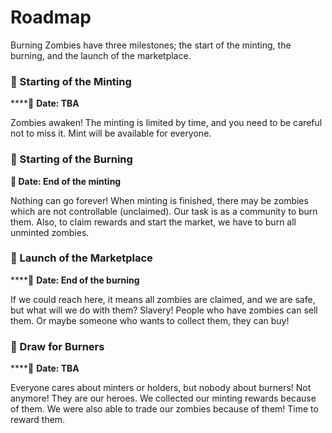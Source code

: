 # Roadmap

Burning Zombies have three milestones; the start of the minting, the burning, and the launch of the marketplace.

### :rocket: Starting of the Minting

****:date: **Date: TBA**

Zombies awaken! The minting is limited by time, and you need to be careful not to miss it. Mint will be available for everyone.

### :rocket: Starting of the Burning

****:date:** Date: End of the minting**

Nothing can go forever! When minting is finished, there may be zombies which are not controllable (unclaimed). Our task is as a community to burn them. Also, to claim rewards and start the market, we have to burn all unminted zombies.

### :rocket: Launch of the Marketplace

****:date: **Date: End of the burning**

If we could reach here, it means all zombies are claimed, and we are safe, but what will we do with them? Slavery! People who have zombies can sell them. Or maybe someone who wants to collect them, they can buy!

### :rocket: Draw for Burners

****:date: **Date: TBA**

Everyone cares about minters or holders, but nobody about burners! Not anymore! They are our heroes. We collected our minting rewards because of them. We were also able to trade our zombies because of them! Time to reward them.
